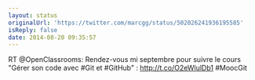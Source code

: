 ```yaml
---
layout: status
originalUrl: 'https://twitter.com/marcgg/status/502026241936195585'
isReply: false
date: 2014-08-20 09:35:57
---
```


RT @OpenClassrooms: Rendez-vous mi septembre pour suivre le cours "Gérer son code avec #Git et #GitHub" : http://t.co/O2eWlulDb1 #MoocGit
